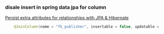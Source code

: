### disale insert in spring data jpa for column


[Persist extra attributes for relationships with JPA &amp; Hibernate](https://thoughts-on-java.org/many-relationships-additional-properties/ "Persist extra attributes for relationships with JPA &amp; Hibernate")


 

```java
	@JoinColumn(name = "fk_publisher", insertable = false, updatable = false)

```
